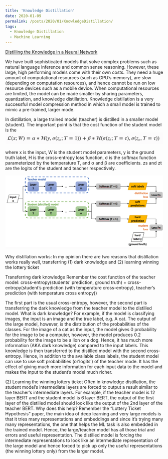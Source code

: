 ```yaml
---
title: 'Knowledge Distillation'
date: 2020-01-09
permalink: /posts/2020/01/KnowledgeDistillation/
tags:
  - Knowledge Distillation
  - Machine Learning
---
```


[Distilling the Knowledge in a Neural Network](https://arxiv.org/pdf/1503.02531.pdf)

We have built sophisticated models that solve complex problems such as natural language inference and common sense reasoning. However, these large, high performing models come with their own costs. They need a huge amount of computational resources (such as GPU’s memory), are slow (depending on computation resources), and hence cannot be run on low resource devices such as a mobile device. 
When computational resources are limited, the model can be made smaller by sharing parameters, quantization, and knowledge distillation. 
Knowledge distillation is a very successful model compression method in which a small model is trained to mimic a pre-trained, larger mode. 

 In distillation, a large trained model (teacher) is distilled in a smaller model (student). The important point is that the cost function of the student model is the 
 ![pic](https://github.com/sanazbahargam/SanazBahargam.github.io/blob/master/images/KnowledgeDistillation_loss.png?raw=true)
 

where x is the input, W is the student model parameters, y is the ground truth label, H  is the cross-entropy loss function, σ is the softmax function parameterized by the temperature T, and α and β are coefficients. zs and zt are the logits of the student and teacher respectively.

![pic](https://github.com/sanazbahargam/SanazBahargam.github.io/blob/master/images/KnowledgeDistillation_teacher_student.png?raw=true)

Why distillation works: In my opinion there are two reasons that distillation works really well, transferring (1) dark knowledge and (2) learning winning the lottery ticket

Transferring dark knowledge
Remember the cost function of the teacher model:
cross-entropy(students’ prediction, ground truth) + cross-entropy(student’s prediction (with temperature cross-entropy), teacher’s prediction (with temperature cross entropy))

The first part is the usual cross-entropy, however, the second part is transferring the dark knowledge from the teacher model to the distilled model. What is dark knowledge? For example, if the model is classifying images, the input is an image and the true label, e.g. A cat. The output of the large model, however, is the distribution of the probabilities of the classes. For the image of a cat as the input, the model gives 0 probability for the image to be a computer, however, the model produces 0.2 probability for the image to be a lion or a dog. Hence, it has much more information (AKA dark knowledge) compared to the input labels. This knowledge is then transferred to the distilled model with the second cross-entropy. Hence, in addition to the available class labels, the student model can use to use soft probabilities (or‘logits’) of the teacher mode. It has the effect of giving much more information for each input data to the model and makes the input to the student’s model much richer. 

(2) Learning the winning lottery ticket
Often in knowledge distillation,  the student model’s intermediate layers are forced to output a result similar to the teacher’s intermediate layers. For example, if the teacher model is 12 layer BERT and the student model is 6 layer BERT, the output of the first layer of the distilled model should look like the output of the 2nd layer of the teacher BERT. Why does this help? Remember the “Lottery Ticket Hypothesis” paper, the main idea of deep learning and very large models is that it tries many representations and embeddings and since it’s trying many many representations, the one that helps the ML task is also embedded in the trained model. Hence, the large/teacher model has all those trial and errors and useful representation. The distilled model is forcing the intermediate representations to look like an intermediate representation of the large model and hence forced to pick up only the useful representations (the winning lottery only) from the larger model.

